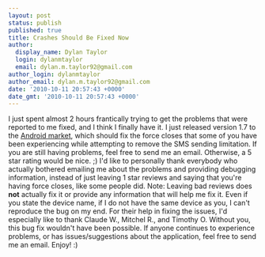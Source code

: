 ```yaml
---
layout: post
status: publish
published: true
title: Crashes Should Be Fixed Now
author:
  display_name: Dylan Taylor
  login: dylanmtaylor
  email: dylan.m.taylor92@gmail.com
author_login: dylanmtaylor
author_email: dylan.m.taylor92@gmail.com
date: '2010-10-11 20:57:43 +0000'
date_gmt: '2010-10-11 20:57:43 +0000'
---
```

<p>I just spent almost 2 hours frantically trying to get the problems that were reported to me fixed, and I think I finally have it. I just released version 1.7 to the <a class="zem_slink" title="Android Market" rel="homepage" href="http://www.android.com/market/">Android market</a>, which should fix the force closes that some of you have been experiencing while attempting to remove the SMS sending limitation. If you are still having problems, feel free to send me an email. Otherwise, a 5 star rating would be nice. ;) I'd like to personally thank everybody who actually bothered emailing me about the problems and providing debugging information, instead of just leaving 1 star reviews and saying that you're having force closes, like some people did. Note: Leaving bad reviews does <strong>not</strong> actually fix it or provide any information that will help me fix it. Even if you state the device name, if I do not have the same device as you, I can't reproduce the bug on my end. For their help in fixing the issues, I'd especially like to thank Claude W., Mitchel R., and Timothy O. Without you, this bug fix wouldn't have been possible. If anyone continues to experience problems, or has issues/suggestions about the application, feel free to send me an email. Enjoy! :)</p>
